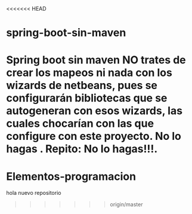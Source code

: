 <<<<<<< HEAD
# spring-boot-sin-maven
Spring boot sin maven
NO trates de crear los mapeos ni nada con los wizards de netbeans, pues se configurarán bibliotecas que se autogeneran con esos wizards, las cuales chocarían con las que configure con este proyecto. No lo hagas . Repito: No lo hagas!!!.
=======
# Elementos-programacion

hola nuevo repositorio
>>>>>>> origin/master
